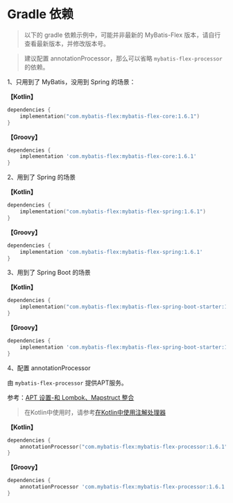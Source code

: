 # Gradle 依赖

> 以下的 gradle 依赖示例中，可能并非最新的 MyBatis-Flex 版本，请自行查看最新版本，并修改版本号。

> 建议配置 annotationProcessor，那么可以省略 `mybatis-flex-processor` 的依赖。

1、只用到了 MyBatis，没用到 Spring 的场景：

**【Kotlin】**

```kotlin
dependencies {
    implementation("com.mybatis-flex:mybatis-flex-core:1.6.1")
}
```

**【Groovy】**

```groovy
dependencies {
    implementation 'com.mybatis-flex:mybatis-flex-core:1.6.1'
}
```

2、用到了 Spring 的场景

**【Kotlin】**

```kotlin
dependencies {
    implementation("com.mybatis-flex:mybatis-flex-spring:1.6.1")
}
```

**【Groovy】**

```groovy
dependencies {
    implementation 'com.mybatis-flex:mybatis-flex-spring:1.6.1'
}
```

3、用到了 Spring Boot 的场景

**【Kotlin】**

```kotlin
dependencies {
    implementation("com.mybatis-flex:mybatis-flex-spring-boot-starter:1.6.1")
}
```

**【Groovy】**

```groovy
dependencies {
    implementation 'com.mybatis-flex:mybatis-flex-spring-boot-starter:1.6.1'
}
```

4、配置 annotationProcessor

由 `mybatis-flex-processor` 提供APT服务。

参考：[APT 设置-和 Lombok、Mapstruct 整合](../others/apt.md)

> 在Kotlin中使用时，请参考[在Kotlin中使用注解处理器](../others/kapt.md)

**【Kotlin】**

```kotlin
dependencies {
    annotationProcessor("com.mybatis-flex:mybatis-flex-processor:1.6.1")
}
```

**【Groovy】**

```groovy
dependencies {
    annotationProcessor 'com.mybatis-flex:mybatis-flex-processor:1.6.1'
}
```
